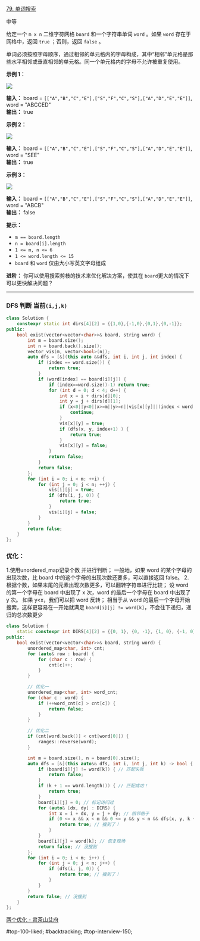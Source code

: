 [79. 单词搜索](https://leetcode.cn/problems/word-search/)

中等

给定一个 `m x n` 二维字符网格 `board` 和一个字符串单词 `word` 。如果 `word` 存在于网格中，返回 `true` ；否则，返回 `false` 。

单词必须按照字母顺序，通过相邻的单元格内的字母构成，其中“相邻”单元格是那些水平相邻或垂直相邻的单元格。同一个单元格内的字母不允许被重复使用。

**示例 1：**

![](https://assets.leetcode.com/uploads/2020/11/04/word2.jpg)

**输入：** board = `[["A","B","C","E"],["S","F","C","S"],["A","D","E","E"]]`, word = "ABCCED"  
**输出：** true  

**示例 2：**

![](https://assets.leetcode.com/uploads/2020/11/04/word-1.jpg)

**输入：** board = `[["A","B","C","E"],["S","F","C","S"],["A","D","E","E"]]`, word = "SEE"  
**输出：** true  

**示例 3：**

![](https://assets.leetcode.com/uploads/2020/10/15/word3.jpg)

**输入：** board = `[["A","B","C","E"],["S","F","C","S"],["A","D","E","E"]]`, word = "ABCB"  
**输出：** false  

**提示：**

- `m == board.length`
- `n = board[i].length`
- `1 <= m, n <= 6`
- `1 <= word.length <= 15`
- `board` 和 `word` 仅由大小写英文字母组成

**进阶：** 你可以使用搜索剪枝的技术来优化解决方案，使其在 `board`更大的情况下可以更快解决问题？

---- ----
### DFS 判断 当前`(i,j,k)`
```cpp
class Solution {
    constexpr static int dirs[4][2] = {{1,0},{-1,0},{0,1},{0,-1}};
public:
    bool exist(vector<vector<char>>& board, string word) {
        int m = board.size();
        int n = board.back().size();
        vector vis(m, vector<bool>(n));
        auto dfs = [&](this auto &&dfs, int i, int j, int index) {
            if (index == word.size()) {
                return true;
            }
            if (word[index] == board[i][j]) {
                if (index==word.size()-1) return true;
                for (int d = 0; d < 4; d++) {
                    int x = i + dirs[d][0];
                    int y = j + dirs[d][1];
                    if (x<0||y<0||x>=m||y>=n||vis[x][y]||(index < word.size()-1 && board[x][y]!=word[index+1])) {
                        continue;
                    }
                    vis[x][y] = true;
                    if (dfs(x, y, index+1) ) {
                        return true;
                    }
                    vis[x][y] = false;
                }
                return false;
            }
            return false;
        };
        for (int i = 0; i < m; ++i) {
            for (int j = 0; j < n; ++j) {
                vis[i][j] = true;
                if (dfs(i, j, 0)) {
                    return true;
                }
                vis[i][j] = false;
            }
        }
        return false;
    }
};
```

### 优化：
1.使用unordered_map记录个数 并进行判断；
    一般地，如果 word 的某个字母的出现次数，比 board 中的这个字母的出现次数还要多，可以直接返回 false。
2.根据个数，如果末尾的元素出现次数更多，可以翻转字符串进行比较；
    设 word 的第一个字母在 board 中出现了 x 次，word 的最后一个字母在 board 中出现了 y 次。
    如果 y<x，我们可以把 word 反转；
    相当于从 word 的最后一个字母开始搜索，这样更容易在一开始就满足 `board[i][j] != word[k]`，不会往下递归，递归的总次数更少
```cpp
class Solution {
    static constexpr int DIRS[4][2] = {{0, 1}, {0, -1}, {1, 0}, {-1, 0}};
public:
    bool exist(vector<vector<char>>& board, string word) {
        unordered_map<char, int> cnt;
        for (auto& row : board) {
            for (char c : row) {
                cnt[c]++;
            }
        }

        // 优化一
        unordered_map<char, int> word_cnt;
        for (char c : word) {
            if (++word_cnt[c] > cnt[c]) {
                return false;
            }
        }

        // 优化二
        if (cnt[word.back()] < cnt[word[0]]) {
            ranges::reverse(word);
        }

        int m = board.size(), n = board[0].size();
        auto dfs = [&](this auto&& dfs, int i, int j, int k) -> bool {
            if (board[i][j] != word[k]) { // 匹配失败
                return false;
            }
            if (k + 1 == word.length()) { // 匹配成功！
                return true;
            }
            board[i][j] = 0; // 标记访问过
            for (auto& [dx, dy] : DIRS) {
                int x = i + dx, y = j + dy; // 相邻格子
                if (0 <= x && x < m && 0 <= y && y < n && dfs(x, y, k + 1)) {
                    return true; // 搜到了！
                }
            }
            board[i][j] = word[k]; // 恢复现场
            return false; // 没搜到
        };
        for (int i = 0; i < m; i++) {
            for (int j = 0; j < n; j++) {
                if (dfs(i, j, 0)) {
                    return true; // 搜到了！
                }
            }
        }
        return false; // 没搜到
    }
};
```
[两个优化 - 灵茶山艾府](https://leetcode.cn/problems/word-search/solutions/2927294/liang-ge-you-hua-rang-dai-ma-ji-bai-jie-g3mmm/)

#top-100-liked; #backtracking; #top-interview-150; 